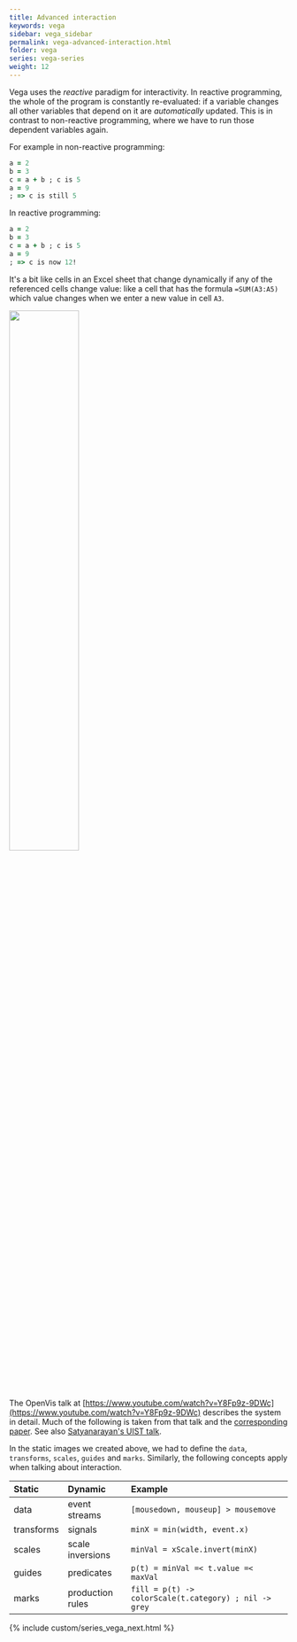 ```yaml
---
title: Advanced interaction
keywords: vega
sidebar: vega_sidebar
permalink: vega-advanced-interaction.html
folder: vega
series: vega-series
weight: 12
---
```

Vega uses the _reactive_ paradigm for interactivity. In reactive programming, the whole of the program is constantly re-evaluated: if a variable changes all other variables that depend on it are _automatically_ updated. This is in contrast to non-reactive programming, where we have to run those dependent variables again.

For example in non-reactive programming:

```ruby
a = 2
b = 3
c = a + b ; c is 5
a = 9
; => c is still 5
```

In reactive programming:

```ruby
a = 2
b = 3
c = a + b ; c is 5
a = 9
; => c is now 12!
```

It's a bit like cells in an Excel sheet that change dynamically if any of the referenced cells change value: like a cell that has the formula `=SUM(A3:A5)` which value changes when we enter a new value in cell `A3`.

<img src="{{ site.baseurl }}/assets/vega-excel.png" width="50%" />

The OpenVis talk at [https://www.youtube.com/watch?v=Y8Fp9z-9DWc](https://www.youtube.com/watch?v=Y8Fp9z-9DWc) describes the system in detail. Much of the following is taken from that talk and the [corresponding paper](http://idl.cs.washington.edu/files/2014-DeclarativeInteraction-UIST.pdf). See also [Satyanarayan's UIST talk](http://vis.csail.mit.edu/pubs/reactive-vega-model).

In the static images we created above, we had to define the `data`, `transforms`, `scales`, `guides` and `marks`. Similarly, the following concepts apply when talking about interaction.

| Static     | Dynamic          | Example                                               |
|:---------- |:---------------- |:----------------------------------------------------- |
| data       | event streams    | `[mousedown, mouseup] > mousemove`                    |
| transforms | signals          | `minX = min(width, event.x)`                          |
| scales     | scale inversions | `minVal = xScale.invert(minX)`                        |
| guides     | predicates       | `p(t) = minVal =< t.value =< maxVal`                  |
| marks      | production rules | `fill = p(t) -> colorScale(t.category) ; nil -> grey` |

{% include custom/series_vega_next.html %}
